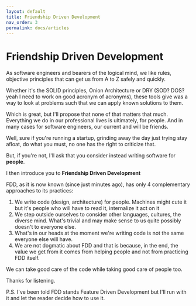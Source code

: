 ```yaml
---
layout: default
title: Friendship Driven Development
nav_order: 3
permalink: docs/articles
---
```


# Friendship Driven Development

As software engineers and bearers of the logical mind, we like rules, objective principles that can get us from A to Z safely and quickly.

Whether it's the SOLID principles, Onion Architecture or DRY (SOD? DOS? yeah I need to work on good acronym of acronyms), these tools give was a way to look at problems such that we can apply known solutions to them.

Which is great, but I'll propose that none of that matters that much. Everything we do in our professional lives is ultimately, for people.
And in many cases for software engineers, our current and will be friends.

Well, sure if you're running a startup, grinding away the day just trying stay afloat, do what you must, no one has the right to criticize that.

But, if you're not, I'll ask that you consider instead writing software for **people**.

I then introduce you to **Friendship Driven Development**

FDD, as it is now known (since just minutes ago), has only 4 complementary approaches to its practices:

1. We write code (design, architecture) for people. Machines might cute it but it's people who will have to read it, internalize it act on it
2. We step outside ourselves to consider other languages, cultures, the diverse mind. What's trivial and may make sense to us quite possibly doesn't to everyone else.
3. What's in our heads at the moment we're writing code is not the same everyone else will have.
4. We are not dogmatic about FDD and that is because, in the end, the value we get from it comes from helping people and not from practicing FDD itself.

We can take good care of the code while taking good care of people too.

Thanks for listening.

P.S. I've been told FDD stands Feature Driven Development but I'll run with it and let the reader decide how to use it.